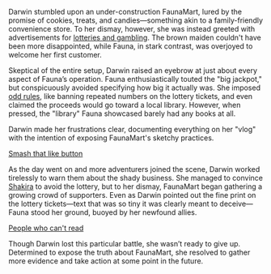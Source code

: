<!-- title: Shady Business -->
<!-- relationship: Business -->

Darwin stumbled upon an under-construction FaunaMart, lured by the promise of cookies, treats, and candies—something akin to a family-friendly convenience store. To her dismay, however, she was instead greeted with advertisements for [lotteries and gambling](https://www.youtube.com/live/WQRPyJ4zhC0?feature=shared&t=715). The brown maiden couldn't have been more disappointed, while Fauna, in stark contrast, was overjoyed to welcome her first customer.

Skeptical of the entire setup, Darwin raised an eyebrow at just about every aspect of Fauna’s operation. Fauna enthusiastically touted the "big jackpot," but conspicuously avoided specifying how big it actually was. She imposed [odd rules](https://www.youtube.com/live/WQRPyJ4zhC0?feature=shared&t=855), like banning repeated numbers on the lottery tickets, and even claimed the proceeds would go toward a local library. However, when pressed, the "library" Fauna showcased barely had any books at all.

Darwin made her frustrations clear, documenting everything on her "vlog" with the intention of exposing FaunaMart's sketchy practices.

[Smash that like button](#embed:https://www.youtube.com/live/WQRPyJ4zhC0?t=1383)

As the day went on and more adventurers joined the scene, Darwin worked tirelessly to warn them about the shady business. She managed to convince [Shakira](https://www.youtube.com/live/WQRPyJ4zhC0?feature=shared&t=2300) to avoid the lottery, but to her dismay, FaunaMart began gathering a growing crowd of supporters. Even as Darwin pointed out the fine print on the lottery tickets—text that was so tiny it was clearly meant to deceive—Fauna stood her ground, buoyed by her newfound allies.

[People who can't read](#embed:https://www.youtube.com/live/WQRPyJ4zhC0?feature=shared&t=2732)

Though Darwin lost this particular battle, she wasn’t ready to give up. Determined to expose the truth about FaunaMart, she resolved to gather more evidence and take action at some point in the future.
